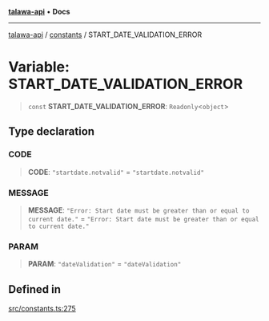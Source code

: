 [**talawa-api**](../../README.md) • **Docs**

***

[talawa-api](../../modules.md) / [constants](../README.md) / START\_DATE\_VALIDATION\_ERROR

# Variable: START\_DATE\_VALIDATION\_ERROR

> `const` **START\_DATE\_VALIDATION\_ERROR**: `Readonly`\<`object`\>

## Type declaration

### CODE

> **CODE**: `"startdate.notvalid"` = `"startdate.notvalid"`

### MESSAGE

> **MESSAGE**: `"Error: Start date must be greater than or equal to current date."` = `"Error: Start date must be greater than or equal to current date."`

### PARAM

> **PARAM**: `"dateValidation"` = `"dateValidation"`

## Defined in

[src/constants.ts:275](https://github.com/PalisadoesFoundation/talawa-api/blob/fe65d855b3d1e3e4af621340e7e8bfa0325634c1/src/constants.ts#L275)

